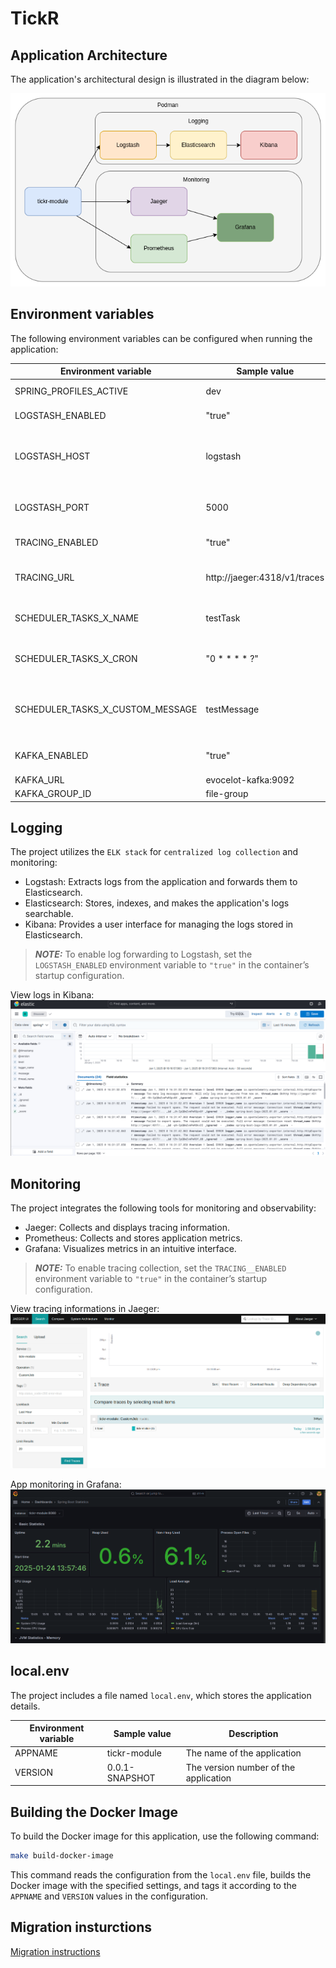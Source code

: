 # TickR

## Application Architecture  
The application's architectural design is illustrated in the diagram below:

![architecture.drawio](architecture.drawio.png)

## Environment variables

The following environment variables can be configured when running the application:

Environment variable | Sample value | Description |
--- | --- | --- |
SPRING_PROFILES_ACTIVE | dev | The profile to run with the application. |
LOGSTASH_ENABLED | "true" | Enable or disable log forwarding to Logstash (`"true"` or `"false"`). |
LOGSTASH_HOST | logstash | The name of the logstash container to push the logs from the springboot app. It is only required when the `LOGSTASH_ENABLED` environemnt variable is `"true"`. |
LOGSTASH_PORT | 5000 | The port of the logstash container. It is only required when the `LOGSTASH_ENABLED` environemnt variable is `"true"`. |
TRACING_ENABLED | "true" | Enable or disable tracing (`"true"` or `"false"`). |
TRACING_URL | http://jaeger:4318/v1/traces | The url of the jaeger instance for sending tracing details. It is only required when the `TRACING_ENABLED` environemnt variable is `"true"`. |
SCHEDULER_TASKS_X_NAME | testTask | The name of the scheduled task. `X` represents the task index (e.g., `SCHEDULER_TASKS_0_NAME`).
SCHEDULER_TASKS_X_CRON | "0 * * * * ?" | The cron expression that defines the schedule for the task. `X` represents the task index (e.g., `SCHEDULER_TASKS_0_CRON`).
SCHEDULER_TASKS_X_CUSTOM_MESSAGE | testMessage | The custom log message displayed when the task runs, applicable for `custom tasks`. `X` represents the task index (e.g., `SCHEDULER_TASKS_0_CUSTOM_MESSAGE`).
KAFKA_ENABLED | "true" | If set to `"true"`, you can send messages to the appropriate Kafka topic. |
KAFKA_URL | evocelot-kafka:9092 | The url of the kafka instance.
KAFKA_GROUP_ID | file-group | The id of the kafka group.

## Logging

The project utilizes the `ELK stack` for `centralized log collection` and monitoring:

- Logstash: Extracts logs from the application and forwards them to Elasticsearch.
- Elasticsearch: Stores, indexes, and makes the application's logs searchable.
- Kibana: Provides a user interface for managing the logs stored in Elasticsearch.

> **_NOTE:_** To enable log forwarding to Logstash, set the `LOGSTASH_ENABLED` environment variable to `"true"` in the container’s startup configuration.

View logs in Kibana:
![View logs in Kibana](img/kibana.png)

## Monitoring

The project integrates the following tools for monitoring and observability:

- Jaeger: Collects and displays tracing information.
- Prometheus: Collects and stores application metrics.
- Grafana: Visualizes metrics in an intuitive interface.

> **_NOTE:_** To enable tracing collection, set the `TRACING__ENABLED` environment variable to `"true"` in the container’s startup configuration.

View tracing informations in Jaeger:
![View tracing informations in Jaeger](img/jaeger.png)

App monitoring in Grafana:
![App monitoring in Grafana](img/grafana.png)

## local.env

The project includes a file named `local.env`, which stores the application details.

Environment variable | Sample value | Description |
--- | --- | --- |
APPNAME | tickr-module | The name of the application |
VERSION | 0.0.1-SNAPSHOT | The version number of the application |

## Building the Docker Image

To build the Docker image for this application, use the following command:

```bash
make build-docker-image
```

This command reads the configuration from the `local.env` file, builds the Docker image with the specified settings, and tags it according to the `APPNAME` and `VERSION` values in the configuration.

## Migration insturctions

[Migration instructions](/docs/migration/migration.md)

